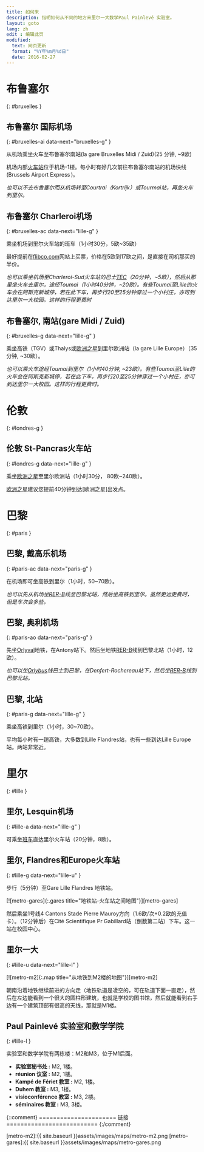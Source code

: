 ```yaml
---
title: 如何来
description: 指明如何从不同的地方来里尔一大数学Paul Painlevé 实验室。
layout: goto
lang: zh
edit : 编辑此页
modified:
  text: 网页更新
  format: "%Y年%m月%d日"
  date: 2016-02-27
---
```


# <i class="cityicon-bruxelles"></i>布鲁塞尔
{: #bruxelles }

## 布鲁塞尔 <i class="icon-flight"></i> 国际机场
{: #bruxelles-ai data-next="bruxelles-g" }

从机场乘坐火车至布鲁塞尔南站(la gare Bruxelles Midi / Zuid)(25 分钟, ~9欧)

机场内部[火车站][brussels airport train station]位于机场-1楼。每小时有好几次前往布鲁塞尔南站的机场快线(Brussels Airport Express )。


_也可以不去布鲁塞尔而从机场转至Courtrai（Kortrijk）或Tourmai站，再坐火车到里尔。_

## 布鲁塞尔 <i class="icon-flight"></i> Charleroi机场
{: #bruxelles-ac data-next="lille-g" }

乘坐机场到里尔火车站的班车（1小时30分，5欧~35欧）

最好提前在[flibco.com]网站上买票，价格在5欧到17欧之间，是直接在司机那买的半价。

_也可以乘坐机场至Charleroi-Sud火车站的巴士[TEC]（20分钟，~5欧），然后从那里坐火车去里尔，途经Toumai（1小时40分钟，~20欧）。有些Toumai至Lille的火车会在阿斯克新城停，若在此下车，再步行20至25分钟穿过一个小村庄，亦可到达里尔一大校园。这样的行程更费时_

## 布鲁塞尔, <i class="icon-train"></i> 南站(gare Midi / Zuid)
{: #bruxelles-g data-next="lille-g" }

乘坐高铁（TGV）或Thalys或[欧洲之星][Eurostar]到里尔欧洲站（la gare Lille Europe）（35分钟, ~30欧）。

_也可以乘火车途经Toumai到里尔（1小时40分钟, ~23欧）。有些Toumai至Lille的火车会在阿斯克新城停，若在此下车，再步行20至25分钟穿过一个小村庄，亦可到达里尔一大校园。这样的行程更费时。_

# <i class="cityicon-london"></i>伦敦
{: #londres-g }

## 伦敦 <i class="icon-train"></i> St-Pancras火车站
{: #londres-g data-next="lille-g" }

乘坐[欧洲之星][Eurostar]至里尔欧洲站（1小时30分， 80欧~240欧）。

[欧洲之星][Eurostar]建议您提前40分钟到达[欧洲之星]出发点。

# <i class="cityicon-paris"></i>巴黎
{: #paris }

## 巴黎, <i class="icon-flight"></i> 戴高乐机场
{: #paris-ac data-next="paris-g" }

在机场即可坐高铁到里尔（1小时，50~70欧）。

_也可以先从机场坐[RER-B]线至巴黎北站，然后坐高铁到里尔。虽然更远更费时，但是车次会多些。_

## 巴黎, <i class="icon-flight"></i> 奥利机场
{: #paris-ao data-next="paris-g" }


先坐[Orlyval]地铁，在Antony站下。然后坐地铁[RER-B]线到巴黎北站（1小时，12欧）。


_也可以坐[Orlybus]线巴士到巴黎，在Denfert-Rochereau站下，然后坐[RER-B]线到巴黎北站。_

## 巴黎, <i class="icon-train"></i> 北站
{: #paris-g data-next="lille-g" }

乘坐高铁到里尔（1小时，30~70欧）。

平均每小时有一趟高铁，大多数到Lille Flandres站，也有一些到达Lille Europe站。两站非常近。

# <i class="cityicon-lille"></i>里尔
{: #lille }

## 里尔, <i class="icon-flight"></i> Lesquin机场
{: #lille-a data-next="lille-g" }

可乘坐[班车][lille airport shuttle]直达里尔火车站（20分钟，8欧）。

## 里尔, <i class="icon-train"></i> Flandres和Europe火车站
{: #lille-g data-next="lille-u" }

步行（5分钟）至Gare Lille Flandres 地铁站。

[![metro-gares]{:.gares title="地铁站-火车站之间地图"}][metro-gares]

然后乘坐1号线4 Cantons Stade Pierre Mauroy方向（1.6欧/次+0.2欧的充值卡）。（12分钟后）在Cité Scientifique Pr Gabillard站（倒数第二站）下车。这一站在校园中心。

## 里尔一大
{: #lille-u data-next="lille-l" }

[![metro-m2]{:.map title="从地铁到M2楼的地图"}][metro-m2]

朝南沿着地铁继续前进的方向走（地铁轨道是凌空的，可在轨道下面一直走），然后在左边能看到一个很大的圆柱形建筑，也就是学校的图书馆，然后就能看到右手边有一个建筑顶部有很高的天线，那就是M1楼。

## Paul Painlevé 实验室和数学学院
{: #lille-l }

实验室和数学学院有两栋楼：M2和M3，位于M1后面。

- **实验室秘书处 :** M2, 1楼。
- **réunion 议室 :** M2, 1楼。
- **Kampé de Fériet 教室 :** M2, 1楼。
- **Duhem 教室 :** M3, 1楼。
- **visioconférence 教室 :** M3, 2楼。
- **séminaires 教室 :** M3, 3楼。


{::comment}
====================== 链接==========================
{:/comment}

[brussels airport train station]:http://www.brusselsairport.be/en/passngr/to_from_brussels_airport/train/

[flibco.com]:https://www.flibco.com/en
[TEC]:https://www.infotec.be/fr-be/medeplacer/horaires/ligne.aspx?ligne=CA

[Eurostar]:http://www.eurostar.com/rw-en

[Orlyval]:https://www.orlyval.com/en
[RER-B]:https://www.transilien.com/lignes/rer-trains/rer-B
[Orlybus]:http://www.ratp.fr/en/ratp/r_61848/orlybus/

[lille airport shuttle]:http://www.lille.aeroport.fr/getting-to-the-airport/shuttle/
[ecota.co]:https://app.ecota.co/en/courses/

[metro-m2]:{{ site.baseurl }}assets/images/maps/metro-m2.png
[metro-gares]:{{ site.baseurl }}assets/images/maps/metro-gares.png
